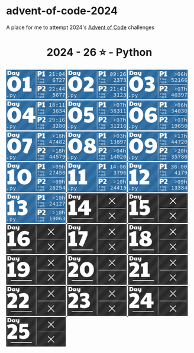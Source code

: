 # advent-of-code-2024
 
 A place for me to attempt 2024's [Advent of Code](https://adventofcode.com/2024/) challenges

<!-- AOC TILES BEGIN -->
<h1 align="center">
  2024 - 26 ⭐ - Python
</h1>
<a href="solutions/day-01/day-01.py">
  <img src=".aoc_tiles/tiles/2024/01.png" width="161px">
</a>
<a href="solutions/day-02/day-02.py">
  <img src=".aoc_tiles/tiles/2024/02.png" width="161px">
</a>
<a href="solutions/day-03/day-03.py">
  <img src=".aoc_tiles/tiles/2024/03.png" width="161px">
</a>
<a href="solutions/day-04/day-04.py">
  <img src=".aoc_tiles/tiles/2024/04.png" width="161px">
</a>
<a href="solutions/day-05/day-05.py">
  <img src=".aoc_tiles/tiles/2024/05.png" width="161px">
</a>
<a href="solutions/day-06/day-06.py">
  <img src=".aoc_tiles/tiles/2024/06.png" width="161px">
</a>
<a href="solutions/day-07/day-07.py">
  <img src=".aoc_tiles/tiles/2024/07.png" width="161px">
</a>
<a href="solutions/day-08/day-08.py">
  <img src=".aoc_tiles/tiles/2024/08.png" width="161px">
</a>
<a href="solutions/day-09/day-09.py">
  <img src=".aoc_tiles/tiles/2024/09.png" width="161px">
</a>
<a href="solutions/day-10/day-10.py">
  <img src=".aoc_tiles/tiles/2024/10.png" width="161px">
</a>
<a href="solutions/day-11/day-11.py">
  <img src=".aoc_tiles/tiles/2024/11.png" width="161px">
</a>
<a href="solutions/day-12/day-12.py">
  <img src=".aoc_tiles/tiles/2024/12.png" width="161px">
</a>
<a href="solutions/day-13/day-13.py">
  <img src=".aoc_tiles/tiles/2024/13.png" width="161px">
</a>
<a href="None">
  <img src=".aoc_tiles/tiles/2024/14.png" width="161px">
</a>
<a href="None">
  <img src=".aoc_tiles/tiles/2024/15.png" width="161px">
</a>
<a href="None">
  <img src=".aoc_tiles/tiles/2024/16.png" width="161px">
</a>
<a href="None">
  <img src=".aoc_tiles/tiles/2024/17.png" width="161px">
</a>
<a href="None">
  <img src=".aoc_tiles/tiles/2024/18.png" width="161px">
</a>
<a href="None">
  <img src=".aoc_tiles/tiles/2024/19.png" width="161px">
</a>
<a href="None">
  <img src=".aoc_tiles/tiles/2024/20.png" width="161px">
</a>
<a href="None">
  <img src=".aoc_tiles/tiles/2024/21.png" width="161px">
</a>
<a href="None">
  <img src=".aoc_tiles/tiles/2024/22.png" width="161px">
</a>
<a href="None">
  <img src=".aoc_tiles/tiles/2024/23.png" width="161px">
</a>
<a href="None">
  <img src=".aoc_tiles/tiles/2024/24.png" width="161px">
</a>
<a href="None">
  <img src=".aoc_tiles/tiles/2024/25.png" width="161px">
</a>
<!-- AOC TILES END -->

<!--[Day 1 (Python)](/solutions/day-01)

[Day 2 (Python)](/solutions/day-02)

[Day 3 (Python)](/solutions/day-03)

[Day 4 (Python)](/solutions/day-04)

[Day 5 (Python)](/solutions/day-05)

[Day 6 (Python)](/solutions/day-06)

[Day 7 (Python)](/solutions/day-07)

[Day 8 (Python)](/solutions/day-08)

[Day 9 (Python)](/solutions/day-09)

[Day 10 (Python)](/solutions/day-10)

[Day 11 (Python)](/solutions/day-11)

[Day 12 (Python)](/solutions/day-12)

[Day 13 (Python)](/solutions/day-13)

<!--[Day 14 (Python)](/solutions/day-14)

[Day 15 (Python)](/solutions/day-15)

[Day 16 (Python)](/solutions/day-16)

[Day 17 (Python)](/solutions/day-17)

[Day 18 (Python)](/solutions/day-18)

[Day 19 (Python)](/solutions/day-19)

[Day 20 (Python)](/solutions/day-20)

[Day 21 (Python)](/solutions/day-21)

[Day 22 (Python)](/solutions/day-22)

[Day 23 (Python)](/solutions/day-23)

[Day 24 (Python)](/solutions/day-24)

[Day 25 (Python)](/solutions/day-25) -->